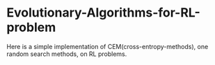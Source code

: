 # Evolutionary-Algorithms-for-RL-problem
Here is a simple implementation of CEM(cross-entropy-methods), one random search methods, on RL problems.
